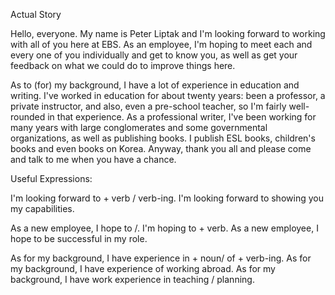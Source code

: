 Actual Story

Hello, everyone. My name is Peter Liptak and I'm looking forward to working with all of you here at EBS. As an employee, I'm 
hoping to meet each and every one of you individually and get to know you, as well as get your feedback on what we could do to 
improve things here.

As to (for) my background, I have a lot of experience in education and writing. I've worked in education for about twenty years:
been a professor, a private instructor, and also, even a pre-school teacher, so I'm fairly well-rounded in that experience. As 
a professional writer, I've been working for many years with large conglomerates and some governmental organizations, as well 
as publishing books. I publish ESL books, children's books and even books on Korea. Anyway, thank you all and please come and 
talk to me when you have a chance.


Useful Expressions:

I'm looking forward to + verb / verb-ing.
I'm looking forward to showing you my capabilities.

As a new employee, I hope to /. I'm hoping to + verb.
As a new employee, I hope to be successful in my role.

As for my background, I have experience in + noun/ of + verb-ing.
As for my background, I have experience of working abroad.
As for my background, I have work experience in teaching / planning.














